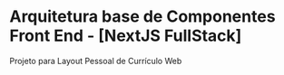 # Arquitetura base de Componentes Front End - [NextJS FullStack]

Projeto para Layout Pessoal de Currículo Web